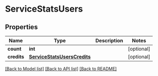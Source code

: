 # ServiceStatsUsers

## Properties
Name | Type | Description | Notes
------------ | ------------- | ------------- | -------------
**count** | **int** |  | [optional] 
**credits** | [**ServiceStatsUsersCredits**](ServiceStatsUsersCredits.md) |  | [optional] 

[[Back to Model list]](../README.md#documentation-for-models) [[Back to API list]](../README.md#documentation-for-api-endpoints) [[Back to README]](../README.md)

